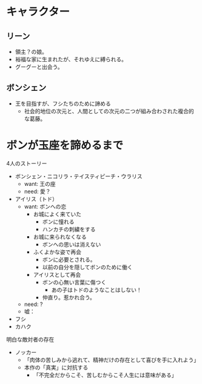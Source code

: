 # キャラクター
## リーン
- 領主？の娘。
- 裕福な家に生まれたが、それゆえに縛られる。
- グーグーと出会う。

## ボンシェン
- 王を目指すが、フシたちのために諦める
	- 社会的地位の次元と、人間としての次元の二つが組み合わされた複合的な葛藤。

# ボンが玉座を諦めるまで
4人のストーリー
- ボンシェン・ニコリラ・テイスティピーチ・ウラリス
	- want: 王の座
	- need: 愛？
- アイリス（トド）
	- want: ボンへの恋
		- お城によく来ていた
			- ボンに憧れる
			- ハンカチの刺繍をする
		- お城に来られなくなる
			- ボンへの思いは消えない
		- ふくよかな姿で再会
			- ボンに必要とされる。
			- 以前の自分を隠してボンのために働く
		- アイリスとして再会
			- ボンの心無い言葉に傷つく
				- あの子はトドのようなことはしない！
			- 仲直り。惹かれ合う。
	- need: ?
	- 嘘：
- フシ
- カハク

明白な敵対者の存在
- ノッカー
	- 「肉体の苦しみから逃れて、精神だけの存在として喜びを手に入れよう」
	- 本作の「真実」に対抗する
		- 「不完全だからこそ、苦しむからこそ人生には意味がある」